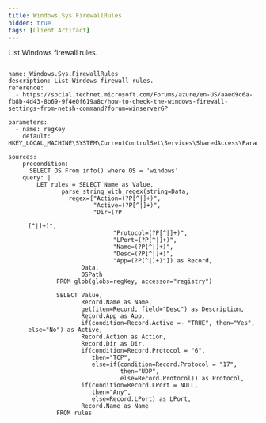```yaml
---
title: Windows.Sys.FirewallRules
hidden: true
tags: [Client Artifact]
---
```


List Windows firewall rules.

<pre><code class="language-yaml">
name: Windows.Sys.FirewallRules
description: List Windows firewall rules.
reference:
  - https://social.technet.microsoft.com/Forums/azure/en-US/aaed9c6a-fb8b-4d43-8b69-9f4e0f619a8c/how-to-check-the-windows-firewall-settings-from-netsh-command?forum=winserverGP

parameters:
  - name: regKey
    default: HKEY_LOCAL_MACHINE\SYSTEM\CurrentControlSet\Services\SharedAccess\Parameters\FirewallPolicy\**\FirewallRules\*

sources:
  - precondition:
      SELECT OS From info() where OS = 'windows'
    query: |
        LET rules = SELECT Name as Value,
               parse_string_with_regex(string=Data,
                 regex=["Action=(?P<Action>[^|]+)",
                        "Active=(?P<Active>[^|]+)",
                        "Dir=(?P<Dir>[^|]+)",
                        "Protocol=(?P<Protocol>[^|]+)",
                        "LPort=(?P<LPort>[^|]+)",
                        "Name=(?P<Name>[^|]+)",
                        "Desc=(?P<Desc>[^|]+)",
                        "App=(?P<App>[^|]+)"]) as Record,
               Data,
               OSPath
        FROM glob(globs=regKey, accessor="registry")

        SELECT Value,
               Record.Name as Name,
               get(item=Record, field="Desc") as Description,
               Record.App as App,
               if(condition=Record.Active =~ "TRUE", then="Yes", else="No") as Active,
               Record.Action as Action,
               Record.Dir as Dir,
               if(condition=Record.Protocol = "6",
                  then="TCP",
                  else=if(condition=Record.Protocol = "17",
                          then="UDP",
                          else=Record.Protocol)) as Protocol,
               if(condition=Record.LPort = NULL,
                  then="Any",
                  else=Record.LPort) as LPort,
               Record.Name as Name
        FROM rules

</code></pre>

